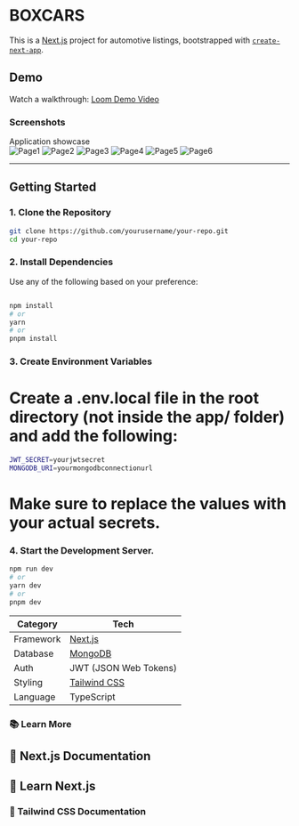 # BOXCARS

This is a [Next.js](https://nextjs.org) project for automotive listings, bootstrapped with [`create-next-app`](https://nextjs.org/docs/app/api-reference/cli/create-next-app).

## Demo

Watch a walkthrough: [Loom Demo Video](https://www.loom.com/share/a57107eea0974fc783322b02ccde9806)

### Screenshots

Application showcase  
![Page1](../nextjs/public/readme/r1.png)
![Page2](../nextjs/public/readme/r2.png)
![Page3](../nextjs/public/readme/r3.png)
![Page4](../nextjs/public/readme/r4.png)
![Page5](../nextjs/public/readme/r5.png)
![Page6](../nextjs/public/readme/r6.png)

<!-- Add more screenshots as needed from the ./readme folder -->

---

## Getting Started

### 1. Clone the Repository

```bash
git clone https://github.com/yourusername/your-repo.git
cd your-repo
```

### 2. Install Dependencies

Use any of the following based on your preference:

```bash

npm install
# or
yarn
# or
pnpm install


```

### 3. Create Environment Variables

# Create a .env.local file in the root directory (not inside the app/ folder) and add the following:

```bash
JWT_SECRET=yourjwtsecret
MONGODB_URI=yourmongodbconnectionurl

```

# Make sure to replace the values with your actual secrets.

### 4. Start the Development Server.

```bash
npm run dev
# or
yarn dev
# or
pnpm dev

```

| Category  | Tech                                    |
| --------- | --------------------------------------- |
| Framework | [Next.js](https://nextjs.org)           |
| Database  | [MongoDB](https://mongodb.com)          |
| Auth      | JWT (JSON Web Tokens)                   |
| Styling   | [Tailwind CSS](https://tailwindcss.com) |
| Language  | TypeScript                              |

### 📚 Learn More

## 📘 Next.js Documentation

## 🧪 Learn Next.js

### 🎨 Tailwind CSS Documentation
